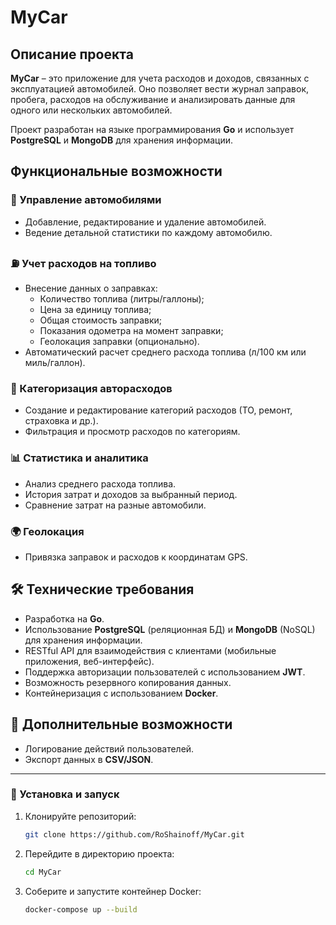 # MyCar

## Описание проекта

**MyCar** – это приложение для учета расходов и доходов, связанных с эксплуатацией автомобилей. Оно позволяет вести журнал заправок, пробега, расходов на обслуживание и анализировать данные для одного или нескольких автомобилей.

Проект разработан на языке программирования **Go** и использует **PostgreSQL** и **MongoDB** для хранения информации.

## Функциональные возможности

### 🚗 Управление автомобилями

- Добавление, редактирование и удаление автомобилей.
- Ведение детальной статистики по каждому автомобилю.

### ⛽ Учет расходов на топливо

- Внесение данных о заправках:
  - Количество топлива (литры/галлоны);
  - Цена за единицу топлива;
  - Общая стоимость заправки;
  - Показания одометра на момент заправки;
  - Геолокация заправки (опционально).
- Автоматический расчет среднего расхода топлива (л/100 км или миль/галлон).

### 📂 Категоризация авторасходов

- Создание и редактирование категорий расходов (ТО, ремонт, страховка и др.).
- Фильтрация и просмотр расходов по категориям.

### 📊 Статистика и аналитика

- Анализ среднего расхода топлива.
- История затрат и доходов за выбранный период.
- Сравнение затрат на разные автомобили.

### 🌍 Геолокация

- Привязка заправок и расходов к координатам GPS.

## 🛠️ Технические требования

- Разработка на **Go**.
- Использование **PostgreSQL** (реляционная БД) и **MongoDB** (NoSQL) для хранения информации.
- RESTful API для взаимодействия с клиентами (мобильные приложения, веб-интерфейс).
- Поддержка авторизации пользователей с использованием **JWT**.
- Возможность резервного копирования данных.
- Контейнеризация с использованием **Docker**.

## 🔧 Дополнительные возможности

- Логирование действий пользователей.
- Экспорт данных в **CSV/JSON**.

---

### 📌 Установка и запуск

1. Клонируйте репозиторий:
   ```sh
   git clone https://github.com/RoShainoff/MyCar.git
   ```
2. Перейдите в директорию проекта:
   ```sh
   cd MyCar
   ```
3. Соберите и запустите контейнер Docker:
   ```sh
   docker-compose up --build
   ```
